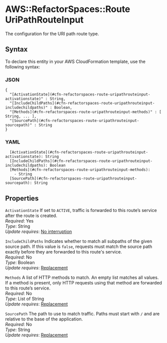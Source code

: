 # AWS::RefactorSpaces::Route UriPathRouteInput<a name="aws-properties-refactorspaces-route-uripathrouteinput"></a>

The configuration for the URI path route type\. 

## Syntax<a name="aws-properties-refactorspaces-route-uripathrouteinput-syntax"></a>

To declare this entity in your AWS CloudFormation template, use the following syntax:

### JSON<a name="aws-properties-refactorspaces-route-uripathrouteinput-syntax.json"></a>

```
{
  "[ActivationState](#cfn-refactorspaces-route-uripathrouteinput-activationstate)" : String,
  "[IncludeChildPaths](#cfn-refactorspaces-route-uripathrouteinput-includechildpaths)" : Boolean,
  "[Methods](#cfn-refactorspaces-route-uripathrouteinput-methods)" : [ String, ... ],
  "[SourcePath](#cfn-refactorspaces-route-uripathrouteinput-sourcepath)" : String
}
```

### YAML<a name="aws-properties-refactorspaces-route-uripathrouteinput-syntax.yaml"></a>

```
  [ActivationState](#cfn-refactorspaces-route-uripathrouteinput-activationstate): String
  [IncludeChildPaths](#cfn-refactorspaces-route-uripathrouteinput-includechildpaths): Boolean
  [Methods](#cfn-refactorspaces-route-uripathrouteinput-methods): 
    - String
  [SourcePath](#cfn-refactorspaces-route-uripathrouteinput-sourcepath): String
```

## Properties<a name="aws-properties-refactorspaces-route-uripathrouteinput-properties"></a>

`ActivationState`  <a name="cfn-refactorspaces-route-uripathrouteinput-activationstate"></a>
If set to `ACTIVE`, traffic is forwarded to this route’s service after the route is created\.   
*Required*: Yes  
*Type*: String  
*Update requires*: [No interruption](https://docs.aws.amazon.com/AWSCloudFormation/latest/UserGuide/using-cfn-updating-stacks-update-behaviors.html#update-no-interrupt)

`IncludeChildPaths`  <a name="cfn-refactorspaces-route-uripathrouteinput-includechildpaths"></a>
Indicates whether to match all subpaths of the given source path\. If this value is `false`, requests must match the source path exactly before they are forwarded to this route's service\.   
*Required*: No  
*Type*: Boolean  
*Update requires*: [Replacement](https://docs.aws.amazon.com/AWSCloudFormation/latest/UserGuide/using-cfn-updating-stacks-update-behaviors.html#update-replacement)

`Methods`  <a name="cfn-refactorspaces-route-uripathrouteinput-methods"></a>
A list of HTTP methods to match\. An empty list matches all values\. If a method is present, only HTTP requests using that method are forwarded to this route’s service\.   
*Required*: No  
*Type*: List of String  
*Update requires*: [Replacement](https://docs.aws.amazon.com/AWSCloudFormation/latest/UserGuide/using-cfn-updating-stacks-update-behaviors.html#update-replacement)

`SourcePath`  <a name="cfn-refactorspaces-route-uripathrouteinput-sourcepath"></a>
The path to use to match traffic\. Paths must start with `/` and are relative to the base of the application\.  
*Required*: No  
*Type*: String  
*Update requires*: [Replacement](https://docs.aws.amazon.com/AWSCloudFormation/latest/UserGuide/using-cfn-updating-stacks-update-behaviors.html#update-replacement)